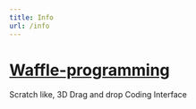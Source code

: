 ```yaml
---
title: Info
url: /info
---
```


# [Waffle-programming](https://scratch.mit.edu/studios/4438380/comments/)

Scratch like, 3D Drag and drop Coding Interface




